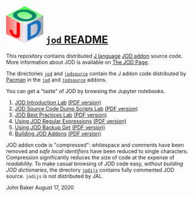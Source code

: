 ![](jodtinycube.png) [`jod` README](http://bakerjd99.wordpress.com/the-jod-page/)
================================================================================

This repository contains distributed [J language](http://www.jsoftware.com/) 
[JOD addon](http://www.jsoftware.com/jwiki/Addons/general/jod) source code.
More information about JOD is available on [The JOD Page](http://bakerjd99.wordpress.com/the-jod-page/).

The directories [`jod`](https://github.com/bakerjd99/jod/tree/master/jod) and 
[`jodsource`](https://github.com/bakerjd99/jod/tree/master/jodsource) contain
the J addon code distributed by [Pacman](https://code.jsoftware.com/wiki/Pacman) in the
[`jod`](http://www.jsoftware.com/jwiki/Addons/general/jod) and 
[`jodsource`](http://www.jsoftware.com/jwiki/Addons/general/jodsource) addons.


You can get a "taste" of JOD by browsing the Jupyter notebooks.

1. [JOD Introduction Lab](https://github.com/bakerjd99/jod/blob/master/jodnotebooks/JOD%20Introduction%20Lab.ipynb) [(PDF version)](https://github.com/bakerjd99/jod/blob/master/jodnotebooks/JODIntroductionLab.pdf)
2. [JOD Source Code Dump Scripts Lab](https://github.com/bakerjd99/jod/blob/master/jodnotebooks/JOD%20Source%20Code%20Dump%20Scripts%20Lab.ipynb) [(PDF version)](https://github.com/bakerjd99/jod/blob/master/jodnotebooks/JODSourceCodeDumpScriptsLab.pdf)
3. [JOD Best Practices Lab](https://github.com/bakerjd99/jod/blob/master/jodnotebooks/JOD%20Best%20Practices%20Lab.ipynb) [(PDF version)](https://github.com/bakerjd99/jod/blob/master/jodnotebooks/JODBestPracticesLab.pdf)
4. [Using JOD Regular Expressions](https://github.com/bakerjd99/jod/blob/master/jodnotebooks/Using%20JOD%20Regular%20Expressions.ipynb) [(PDF version)](https://github.com/bakerjd99/jod/blob/master/jodnotebooks/UsingJODRegularExpressions.pdf)
5. [Using JOD Backup Get](https://github.com/bakerjd99/jod/blob/master/jodnotebooks/Using%20JOD%20Backup%20Get.ipynb) [(PDF version)](https://github.com/bakerjd99/jod/blob/master/jodnotebooks/UsingJODBackupGet.pdf)
6. [Building JOD Addons](https://github.com/bakerjd99/jod/blob/master/jodnotebooks/Building%20JOD%20Addons.ipynb) [(PDF version)](https://github.com/bakerjd99/jod/blob/master/jodnotebooks/BuildingJODAddons.pdf)

JOD addon code is "compressed": whitespace and comments have been removed
and *safe local identifiers* have been reduced to single characters. Compression
significantly reduces the size of code at the expense of *readability.* To
make casual browsing of JOD code easy, *without building JOD dictionaries*, the 
directory [`jodijs`](https://github.com/bakerjd99/jod/tree/master/jodijs) contains
fully commented JOD source. `jodijs` is not distributed by JAL. 

John Baker
August 17, 2020
